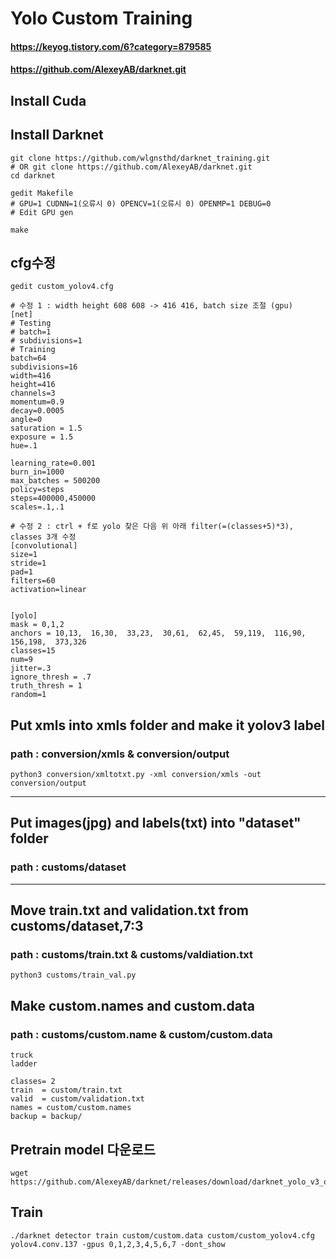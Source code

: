 # Yolo Custom Training 
#### https://keyog.tistory.com/6?category=879585
#### https://github.com/AlexeyAB/darknet.git
## Install Cuda
## Install Darknet
```
git clone https://github.com/wlgnsthd/darknet_training.git
# OR git clone https://github.com/AlexeyAB/darknet.git
cd darknet

gedit Makefile
# GPU=1 CUDNN=1(오류시 0) OPENCV=1(오류시 0) OPENMP=1 DEBUG=0
# Edit GPU gen 

make
```

## cfg수정
```
gedit custom_yolov4.cfg
```
```
# 수정 1 : width height 608 608 -> 416 416, batch size 조절 (gpu)
[net]
# Testing
# batch=1
# subdivisions=1
# Training
batch=64
subdivisions=16
width=416
height=416
channels=3
momentum=0.9
decay=0.0005
angle=0
saturation = 1.5
exposure = 1.5
hue=.1

learning_rate=0.001
burn_in=1000
max_batches = 500200
policy=steps
steps=400000,450000
scales=.1,.1
```
```
# 수정 2 : ctrl + f로 yolo 찾은 다음 위 아래 filter(=(classes+5)*3), classes 3개 수정
[convolutional]
size=1
stride=1
pad=1
filters=60
activation=linear


[yolo]
mask = 0,1,2
anchors = 10,13,  16,30,  33,23,  30,61,  62,45,  59,119,  116,90,  156,198,  373,326
classes=15
num=9
jitter=.3
ignore_thresh = .7
truth_thresh = 1
random=1
```
## Put xmls into xmls folder and make it yolov3 label
### path : conversion/xmls & conversion/output
```
python3 conversion/xmltotxt.py -xml conversion/xmls -out conversion/output
```
________________________
## Put images(jpg) and labels(txt) into "dataset" folder
### path : customs/dataset
__________________
## Move train.txt and validation.txt from customs/dataset,7:3
### path : customs/train.txt & customs/valdiation.txt 
```
python3 customs/train_val.py
```
## Make custom.names and custom.data
### path : customs/custom.name & custom/custom.data
```
truck
ladder
```
```
classes= 2
train  = custom/train.txt
valid  = custom/validation.txt
names = custom/custom.names
backup = backup/
```
## Pretrain model 다운로드
```
wget https://github.com/AlexeyAB/darknet/releases/download/darknet_yolo_v3_optimal/yolov4.conv.137
```
## Train
```
./darknet detector train custom/custom.data custom/custom_yolov4.cfg yolov4.conv.137 -gpus 0,1,2,3,4,5,6,7 -dont_show
```
